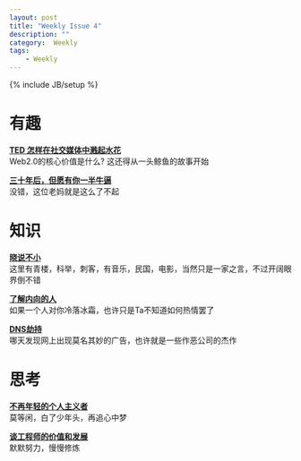 ```yaml
---
layout: post
title: "Weekly Issue 4"
description: ""
category:  Weekly
tags: 
    - Weekly
---
```

{% include JB/setup %}

# 有趣
**[TED 怎样在社交媒体中溅起水花](http://video.sina.com.cn/p/edu/news/2013-03-20/171962190807.html)**  
Web2.0的核心价值是什么? 这还得从一头鲸鱼的故事开始

**[三十年后，但愿有你一半牛逼](http://www.douban.com/note/266173407/)**  
没错，这位老妈就是这么了不起

# 知识
**[晓说不小](http://www.ituring.com.cn/article/40301)**  
这里有青楼，科举，刺客，有音乐，民国，电影，当然只是一家之言，不过开阔眼界倒不错

**[了解内向的人](http://select.yeeyan.org/view/199302/347294)**  
如果一个人对你冷落冰霜，也许只是Ta不知道如何热情罢了

**[DNS劫持](http://blog.jobbole.com/39102/)**  
哪天发现网上出现莫名其妙的广告，也许就是一些作恶公司的杰作


# 思考
**[不再年轻的个人主义者](http://yue.fm/bcd6v)**  
莫等闲，白了少年头，再追心中梦

**[谈工程师的价值和发展](http://www.ustack.com/unitedstack-engineer-value/)**    
默默努力，慢慢修炼
